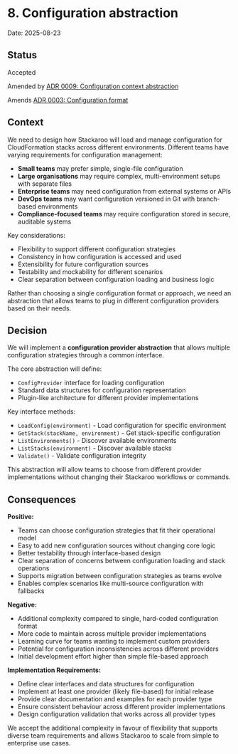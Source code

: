 # 8. Configuration abstraction

Date: 2025-08-23

## Status

Accepted

Amended by [ADR 0009: Configuration context abstraction](0009-configuration-context-abstraction.md)

Amends [ADR 0003: Configuration format](0003-configuration-format.md)

## Context

We need to design how Stackaroo will load and manage configuration for CloudFormation stacks across different environments. Different teams have varying requirements for configuration management:

- **Small teams** may prefer simple, single-file configuration
- **Large organisations** may require complex, multi-environment setups with separate files
- **Enterprise teams** may need configuration from external systems or APIs
- **DevOps teams** may want configuration versioned in Git with branch-based environments
- **Compliance-focused teams** may require configuration stored in secure, auditable systems

Key considerations:
- Flexibility to support different configuration strategies
- Consistency in how configuration is accessed and used
- Extensibility for future configuration sources
- Testability and mockability for different scenarios
- Clear separation between configuration loading and business logic

Rather than choosing a single configuration format or approach, we need an abstraction that allows teams to plug in different configuration providers based on their needs.

## Decision

We will implement a **configuration provider abstraction** that allows multiple configuration strategies through a common interface.

The core abstraction will define:
- `ConfigProvider` interface for loading configuration
- Standard data structures for configuration representation
- Plugin-like architecture for different provider implementations

Key interface methods:
- `LoadConfig(environment)` - Load configuration for specific environment
- `GetStack(stackName, environment)` - Get stack-specific configuration
- `ListEnvironments()` - Discover available environments
- `ListStacks(environment)` - Discover available stacks
- `Validate()` - Validate configuration integrity

This abstraction will allow teams to choose from different provider implementations without changing their Stackaroo workflows or commands.

## Consequences

**Positive:**
- Teams can choose configuration strategies that fit their operational model
- Easy to add new configuration sources without changing core logic
- Better testability through interface-based design
- Clear separation of concerns between configuration loading and stack operations
- Supports migration between configuration strategies as teams evolve
- Enables complex scenarios like multi-source configuration with fallbacks

**Negative:**
- Additional complexity compared to single, hard-coded configuration format
- More code to maintain across multiple provider implementations
- Learning curve for teams wanting to implement custom providers
- Potential for configuration inconsistencies across different providers
- Initial development effort higher than simple file-based approach

**Implementation Requirements:**
- Define clear interfaces and data structures for configuration
- Implement at least one provider (likely file-based) for initial release
- Provide clear documentation and examples for each provider type
- Ensure consistent behaviour across different provider implementations
- Design configuration validation that works across all provider types

We accept the additional complexity in favour of flexibility that supports diverse team requirements and allows Stackaroo to scale from simple to enterprise use cases.